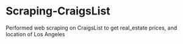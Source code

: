 # Scraping-CraigsList

Performed web scraping on CraigsList to get real_estate prices, and location of Los Angeles
